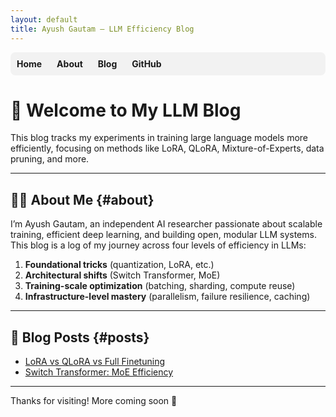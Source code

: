 ```yaml
---
layout: default
title: Ayush Gautam – LLM Efficiency Blog
---
```


<style>
.navbar {
  background-color: #f2f2f2;
  padding: 10px;
  margin-bottom: 30px;
  border-radius: 8px;
}
.navbar a {
  margin-right: 20px;
  text-decoration: none;
  font-weight: bold;
}
</style>

<div class="navbar">
  <a href="/">Home</a>
  <a href="#about">About</a>
  <a href="#posts">Blog</a>
  <a href="https://github.com/Ayush-Gautam-25" target="_blank">GitHub</a>
</div>

# 👋 Welcome to My LLM Blog

This blog tracks my experiments in training large language models more efficiently, focusing on methods like LoRA, QLoRA, Mixture-of-Experts, data pruning, and more.

---

## 🧑‍💻 About Me {#about}

I’m Ayush Gautam, an independent AI researcher passionate about scalable training, efficient deep learning, and building open, modular LLM systems.  
This blog is a log of my journey across four levels of efficiency in LLMs:

1. **Foundational tricks** (quantization, LoRA, etc.)
2. **Architectural shifts** (Switch Transformer, MoE)
3. **Training-scale optimization** (batching, sharding, compute reuse)
4. **Infrastructure-level mastery** (parallelism, failure resilience, caching)

---

## 📝 Blog Posts {#posts}

- [LoRA vs QLoRA vs Full Finetuning](./blogs/lora_vs_qlora.html)
- [Switch Transformer: MoE Efficiency](./blogs/switch_moe.html)

---

Thanks for visiting! More coming soon 🚀
